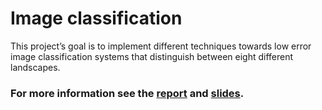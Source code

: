 # Image classification
This project’s goal is to implement different techniques towards low error image classification systems that distinguish between eight different landscapes.

### For more information see the [report](https://drive.google.com/file/d/1sWuH3L04PRgT4rhs4nudjnEDSaMWPXYv/view?usp=sharing) and [slides](https://docs.google.com/presentation/d/17sIps2JkhvGlDf7VOhF9EmHppJOPJM4wWngLTO46NV4/edit?usp=sharing).
